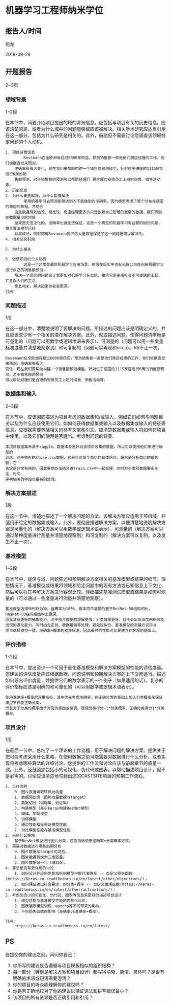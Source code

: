 # 机器学习工程师纳米学位

## 报告人/时间
何龙

2018-09-28

## 开题报告
2~3页

### 领域背景
1~2段

在本节中，简要介绍项目提出的域的背景信息。应包括与项目有关的历史信息。应该清楚的是，或者为什么域中的问题能够或应该被解决。相关学术研究应适当引用在这一部分，包括为什么研究是相关的。此外，鼓励但不需要讨论您调查该领域特定问题的个人动机。

    1. 项目背景信息
            Rossmann在全欧洲有超过6000家药店，预测销售额一直是他们商店经理的工作，他们根据直觉来预测，
	    准确率有很大变化，现在我们要帮助构建一个销售额预测模型，针对位于德国的1115家店进行6周的销
	    售额预测，对于销售额的预测可以帮助经理们 更合理的安排员工上班时间表、销售活动等。
    2. 历史信息
    3. 为什么要去解决，为什么能够解决
            使用机器学习去预测能够达到人不能做到的准确率，因为模型考虑了整个分布在德国的商店的数据，并结合
	    这些数据得到结论，相比较，商店经理更多的只是依赖自己管理的商店的数据，我们直到在数据量少的时候
	    结果是无法泛化的，准确率也就无法保证，这是一个典型的机器学习有监督的回归问题，相关算法模型已经
	    非常成熟，同时拥有Rossmann提供的大量数据保证了这一问题是可以解决的。
    4. 相关研究引用
            
    5. 为什么相关
            
    6. 做该项目的个人动机
            这是一个非常普遍的机器学习应用场景，相信在现实中也有无数公司在利用机器学习进行自己的销售额预测，
	    解决一个现实的问题会让我更加对机器学习有自信，相信它是未来社会不可或缺的工具，并且跟人们的生活
	    息息相关，解决起来体会会更深。
    引用：

### 问题描述
1段

在这一部分中，清楚地说明了要解决的问题。所描述的问题应该是明确定义的，并且应该至少有一个相关的潜在解决方案。此外，彻底描述问题，使得问题清晰地是可量化的（问题可以用数学或逻辑术语来表示）、可测量的（问题可以用一些度量标准度量并清楚地观察到）和可复制的（问题可以再现和occu）。RS不止一次。

    Rossmann在全欧洲有超过6000家药店，预测销售额一直是他们商店经理的工作，他们根据直觉来预测，准确率有很大
    变化，现在我们要帮助构建一个销售额预测模型，针对位于德国的1115家店进行6周的销售额预测，对于销售额的预测
    可以帮助经理们更合理的安排员工上班时间表、销售活动等。

### 数据集和输入
2~3段

在本节中，应该彻底描述为项目考虑的数据集和/或输入，例如它们如何与问题相关以及为什么应该使用它们。如如何获得数据集或输入以及数据集或输入的特征等信息，应根据需要包括相关的参考文献和引文。应清楚数据集或输入将如何在项目中使用，以及它们的使用是否适当。考虑到问题的背景。

    本项目数据集来源于kaggle，数据本身是针对该项目收集的数据，所以可以使用他们来进行模型的
    训练，对于额外的store.csv数据，它是针对每个商店的具体信息，既然是分析商店的销售额，它
    肯定是非常有用的，因此要想办法结合进train.csv中一起处理，同时对于类别数据要多关注，时间
    序列相关的字段也要特别处理。

### 解决方案描述
1段

在这一节中，清楚地描述了一个解决问题的方法。该解决方案应适用于项目域，并适用于给定的数据集或输入。此外，要彻底描述解决方案，以便清楚地说明解决方案是可量化的（解决方案可以用数学或逻辑术语表示）、可测量的（解决方案可以通过某种度量进行测量并清楚地观察到）和可复制的（解决方案可以复制，以及发生不止一次）。

	

### 基准模型
1~2段

在本节中，提供与域、问题陈述和预期解决方案相关的基准模型或结果的细节。理想情况下，基准模型或结果将领域和给定问题中的现有方法或已知信息上下文化，然后可以将其与解决方案进行客观比较。详细描述基准测试模型或结果是如何可测量的（可以通过一些度量进行测量并清楚地观察）。

    基准模型选择恒判断为狗，且概率为100%，跟本项目选择的基于ResNet-50结构相比，ResNet-50在网络结构上更深，
    因此具有更好的抽象能力，对于图片数据的理解更强，分类效果更好，且不会出现深度网络可能
    出现的退化能力，同时结合正则、数据增强等处理，避免过拟合。基准模型的测量方式将与
    项目选择模型一致，准确率+概率的双重标准，因此最终的性能对比是建立在客观的基础上。

### 评价指标
1~2段

在本节中，提出至少一个可用于量化基准模型和解决方案模型的性能的评估度量。您建议的评估度量应该根据数据、问题说明和预期解决方案的上下文而适当。描述如何导出评价度量，并提供它们的数学表示的一个例子（如果适用的话）。复杂的评价指标应该是明确的和可量化的（可以用数学或逻辑术语表示）。

    使用准确率+概率的双重指标，其中优先考虑准确率，在正确分类的基础上加入分类概率来保证模型不仅能正确分类，
    而且对于分类的概率给予对应的奖励或惩罚。错误分类得分-1*分类概率，正确分类得分1*分类概率。

### 项目设计
1段

在最后一节中，总结了一个理论的工作流程，用于解决问题的解决方案。提供关于您可能考虑采用什么策略、在使用数据之前可能需要对数据进行什么分析、或者实现将考虑哪些算法的详细讨论。您提供的工作流和讨论应该与前面章节的质量一致。此外，还鼓励您包括小的可视化、伪代码或图表，以帮助描述项目设计，但不是必需的。讨论应该清楚地勾勒出您的CASTSITE项目的预期工作流程。

    1. 工作流程
        0. 图片数据读取转换为向量
        1. 数据预处理（图片向量数据与target）
        2. 数据切分（训练集、验证集）
        3. 构建模型（基于keras构建ResNet模型）
        4. 编译、加载模型
        5. 训练模型
        6. 通过性能指标验证模型性能
        7. 对比模型性能与基准模型性能
    2. 采用什么策略
        基于ResNet模型进行图片分类，性能指标使用准确率+分类概率方式。
    3. 需要对数据进行哪些前期分析
		0. 图片数据与target的对应。	
        1. 图片数据转换为三维张量。
		2. 图片数据归一化（减255）。
    4. 算法是否有更详细的讨论
		1. 如何设计并应用性能指标到模型中取代准确率 -- 自定义损失函数(https://keras-cn.readthedocs.io/en/latest/other/objectives/)；
		2. 如何保证输出符合要求，即分类+概率 -- 自定义激活函数(https://keras-cn.readthedocs.io/en/latest/other/activations/)；
    5. 考虑包含小的可视化、伪代码、图表等信息来更好的描述项目设计
        1. 模型性能与基准模型性能的可视化比对。
        2. 图表展示模型训练、epochs等不同带来的影响。
		3. 不同损失函数的影响（准确率vs准确率+概率）。
	
	引用：
		https://keras-cn.readthedocs.io/en/latest/

## PS
在提交你的建议之前，问问你自己：
1. 你所写的建议是否遵循与项目模板相似的组织结构？
2. 每一部分（特别是解决方案和项目设计）都写得清晰、简洁、具体吗？是否有明确的术语或短语需要澄清？
3. 你的项目的听众能理解你的建议吗？
4. 你是否正确地校对了你的建议以保证语法和拼写错误最小？
5. 该项目的所有资源是否正确引用和引用？
